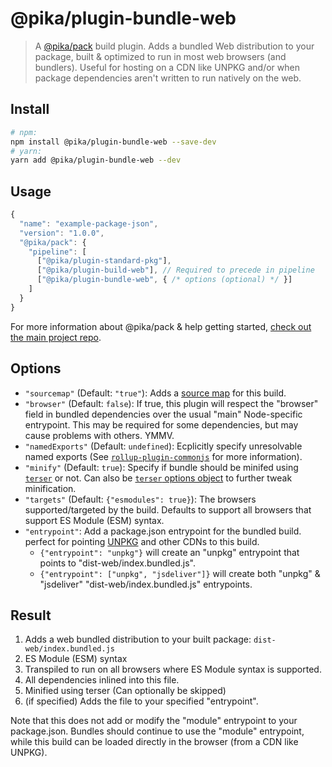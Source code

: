 # @pika/plugin-bundle-web

> A [@pika/pack](https://github.com/pikapkg/pack) build plugin.
> Adds a bundled Web distribution to your package, built & optimized to run in most web browsers (and bundlers). Useful for hosting on a CDN like UNPKG and/or when package dependencies aren't written to run natively on the web.


## Install

```sh
# npm:
npm install @pika/plugin-bundle-web --save-dev
# yarn:
yarn add @pika/plugin-bundle-web --dev
```


## Usage

```js
{
  "name": "example-package-json",
  "version": "1.0.0",
  "@pika/pack": {
    "pipeline": [
      ["@pika/plugin-standard-pkg"],
      ["@pika/plugin-build-web"], // Required to precede in pipeline
      ["@pika/plugin-bundle-web", { /* options (optional) */ }]
    ]
  }
}
```

For more information about @pika/pack & help getting started, [check out the main project repo](https://github.com/pikapkg/pack).

## Options

- `"sourcemap"` (Default: `"true"`): Adds a [source map](https://www.html5rocks.com/en/tutorials/developertools/sourcemaps/) for this build.
- `"browser"` (Default: `false`): If true, this plugin will respect the "browser" field in bundled dependencies over the usual "main" Node-specific entrypoint. This may be required for some dependencies, but may cause problems with others. YMMV.
- `"namedExports"` (Default: `undefined`): Ecplicitly specify unresolvable named exports (See [`rollup-plugin-commonjs`](https://github.com/rollup/rollup-plugin-commonjs/tree/v9.2.0#custom-named-exports) for more information).
- `"minify"` (Default: `true`): Specify if bundle should be minifed using [`terser`](https://github.com/terser-js/terser) or not. Can also be [`terser` options object](https://github.com/terser-js/terser#minify-options) to further tweak minification.
- `"targets"` (Default: `{"esmodules": true}`): The browsers supported/targeted by the build. Defaults to support all browsers that support ES Module (ESM) syntax.
- `"entrypoint"`: Add a package.json entrypoint for the bundled build. perfect for pointing [UNPKG](https://unpkg.com/) and other CDNs to this build. 
  - `{"entrypoint": "unpkg"}` will create an "unpkg" entrypoint that points to "dist-web/index.bundled.js".
  - `{"entrypoint": ["unpkg", "jsdeliver"]}` will create both "unpkg" & "jsdeliver" "dist-web/index.bundled.js" entrypoints.

## Result

1. Adds a web bundled distribution to your built package: `dist-web/index.bundled.js`
  1. ES Module (ESM) syntax
  1. Transpiled to run on all browsers where ES Module syntax is supported.
  1. All dependencies inlined into this file.
  1. Minified using terser (Can optionally be skipped)
  1. (if specified) Adds the file to your specified "entrypoint".

Note that this does not add or modify the "module" entrypoint to your package.json. Bundles should continue to use the "module" entrypoint, while this build can be loaded directly in the browser (from a CDN like UNPKG).
